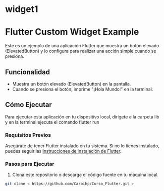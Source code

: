 # widget1

# Flutter Custom Widget Example

Este es un ejemplo de una aplicación Flutter que muestra un botón elevado (ElevatedButton) y lo configura para realizar una acción simple cuando se presiona.

## Funcionalidad

- Muestra un botón elevado (ElevatedButton) en la pantalla.
- Cuando se presiona el botón, imprime "¡Hola Mundo!" en la terminal.

## Cómo Ejecutar

Para ejecutar esta aplicación en tu dispositivo local, dirigete a la carpeta lib y en la terminal 
ejecuta el comando flutter run

### Requisitos Previos

Asegúrate de tener Flutter instalado en tu sistema. Si no lo tienes instalado, puedes seguir las [instrucciones de instalación de Flutter](https://flutter.dev/docs/get-started/install).

### Pasos para Ejecutar

1. Clona este repositorio o descarga el código fuente en tu máquina local.

```bash
git clone < https://github.com/Caroihp/Curso_Flutter.git >
